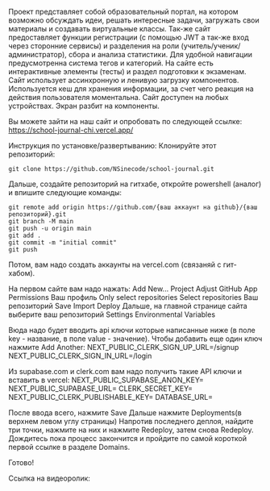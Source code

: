 Проект представляет собой образовательный портал, на котором возможно обсуждать идеи, решать интересные задачи, загружать свои материалы и создавать виртуальные классы. Так-же сайт предоставляет функции регистрации (с помощью JWT а так-же вход через сторонние сервисы) и разделения на роли (учитель/ученик/администратор), сбора и анализа статистики. Для удобной навигации предусмотренна система тегов и категорий. На сайте есть интерактивные элементы (тесты) и раздел подготовки к экзаменам. Сайт использует ассинхронную и ленивую загрузку компонентов. Используется кеш для хранения информации, за счет чего реакция на действия пользователя моментальна. Сайт доступен на любых устройствах. Экран разбит на компоненты.

Вы можете зайти на наш сайт и опробовать по следующей ссылке: 
https://school-journal-chi.vercel.app/


Инструкция по установке/развертыванию:
Клонируйте этот репозиторий:
```
git clone https://github.com/NSinecode/school-journal.git
```
Дальше, создайте репозиторий на гитхабе, откройте powershell (аналог) и впишите следующие команды:
```
git remote add origin https://github.com/{ваш аккаунт на github}/{ваш репозиторий}.git
git branch -M main
git push -u origin main
git add .
git commit -m "initial commit"
git push
```

Потом, вам надо создать аккаунты на vercel.com (связаняй с гит-хабом).

На первом сайте вам надо нажать: 
Add New...
Project
Adjust GitHub App Permissions
Ваш профиль
Only select repositories
Select repositories
Ваш репозиторий
Save
Import
Deploy
Дальше, на главной странице сайта выберите ваш репозиторий
Settings
Environmental Variables

Вюда надо будет вводить api ключи которые написанные ниже (в поле key - название, в поле value - значение). Чтобы добавить еще один ключ нажмите Add Another:
NEXT_PUBLIC_CLERK_SIGN_UP_URL=/signup
NEXT_PUBLIC_CLERK_SIGN_IN_URL=/login

Из supabase.com и clerk.com вам надо получить такие API ключи и вставить в vercel:
NEXT_PUBLIC_SUPABASE_ANON_KEY=
NEXT_PUBLIC_SUPABASE_URL=
CLERK_SECRET_KEY=
NEXT_PUBLIC_CLERK_PUBLISHABLE_KEY=
DATABASE_URL=

После ввода всего, нажмите Save
Дальше нажмите Deployments(в верхнем левом углу страницы)
Напротив последнего деплоя, найдите три точки, нажмите на них и нажмите Redeploy, затем снова Redeploy.
Дождитесь пока процесс закончится и пройдите по самой короткой первой ссылке в разделе Domains.

Готово!

Ссылка на видеоролик:
